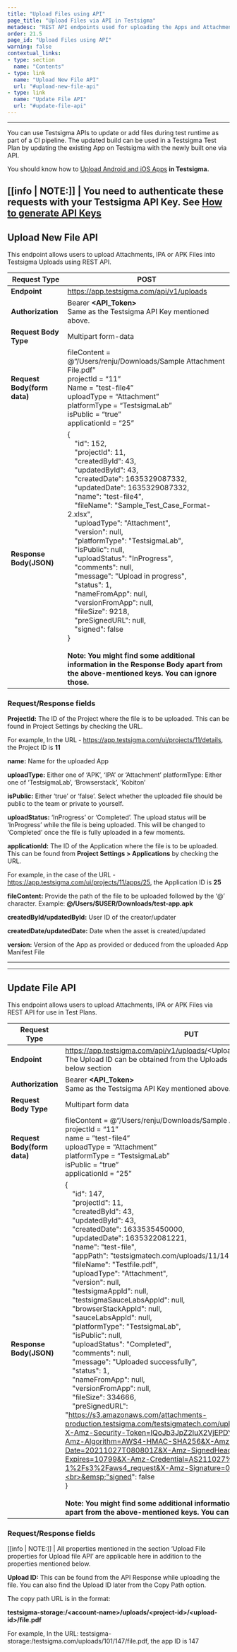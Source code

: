 ```yaml
---
title: "Upload Files using API"
page_title: "Upload Files via API in Testsigma"
metadesc: "REST API endpoints used for uploading the Apps and Attachments in Testsigma"
order: 21.5
page_id: "Upload Files using API"
warning: false
contextual_links:
- type: section
  name: "Contents"
- type: link
  name: "Upload New File API"
  url: "#upload-new-file-api"
- type: link
  name: "Update File API"
  url: "#update-file-api"
---
```

---

You can use Testsigma APIs to update or add  files during test runtime as part of a CI pipeline. The updated build can be used in a Testsigma Test Plan by updating the existing App on Testsigma with the newly built one via API. 

You should know how to [Upload Android and iOS Apps](https://testsigma.com/docs/uploads/upload-apps/) **in Testsigma.**

[[info | NOTE:]]
| You need to authenticate these requests with your Testsigma API Key.  See [How to generate API Keys](https://testsigma.com/docs/configuration/api-keys/)
---

## **Upload New File API**

This endpoint allows users to upload Attachments, IPA or APK Files into Testsigma Uploads using REST API.

|**Request Type**|POST|
|---|---|
|**Endpoint**|https://app.testsigma.com/api/v1/uploads|
|**Authorization**|Bearer **<API\_Token>**<br>Same as the Testsigma API Key mentioned above.|
|**Request Body Type**|Multipart form-data|
|**Request Body(form data)**|fileContent = @“/Users/renju/Downloads/Sample Attachment File.pdf”<br>projectId = “11”<br>Name = ”test-file4”<br>uploadType = “Attachment”<br>platformType = “TestsigmaLab”<br>isPublic = “true”<br>applicationId = “25”|
|**Response Body(JSON)**|{<br>&emsp;"id": 152,<br>&emsp;"projectId": 11,<br>&emsp;"createdById": 43,<br>&emsp;"updatedById": 43,<br>&emsp;"createdDate": 1635329087332,<br>&emsp;"updatedDate": 1635329087332,<br>&emsp;"name": "test-file4",<br>&emsp;"fileName": "Sample\_Test\_Case\_Format-2.xlsx",<br>&emsp;"uploadType": "Attachment",<br>&emsp;"version": null,<br>&emsp;"platformType": "TestsigmaLab",<br>&emsp;"isPublic": null,<br>&emsp;"uploadStatus": "InProgress",<br>&emsp;"comments": null,<br>&emsp;"message": "Upload in progress",<br>&emsp;"status": 1,<br>&emsp;"nameFromApp": null,<br>&emsp;"versionFromApp": null,<br>&emsp;"fileSize": 9218,<br>&emsp;"preSignedURL": null,<br>&emsp;"signed": false<br>}<br><br>**Note: You might find some additional information in the Response Body apart from the above-mentioned keys. You can ignore those.**

### **Request/Response fields**

**ProjectId:** The ID of the Project where the file is to be uploaded. This can be found in Project Settings by checking the URL.

For example,  In the URL - https://app.testsigma.com/ui/projects/11/details, the Project ID is **11**

**name:** Name for the uploaded App

**uploadType:** Either one of ‘APK’, ‘IPA’ or ‘Attachment’
platformType: Either one of ‘TestsigmaLab’, ‘Browserstack’, ‘Kobiton’

**isPublic:** Either ‘true’ or ‘false’. Select whether the uploaded file should be public to the team or private to yourself.

**uploadStatus:** ‘InProgress’ or ‘Completed’. The upload status will be ‘InProgress’ while the file is being uploaded. This will be changed to ‘Completed’ once the file is fully uploaded in a few moments.

**applicationId:** The ID of the Application where the file is to be uploaded. This can be found from **Project Settings > Applications** by checking the URL.

For example, in the case of the URL - https://app.testsigma.com/ui/projects/11/apps/25, the Application ID is **25**

**fileContent:** Provide the path of the file to be uploaded followed by the ‘@’ character. 
Example: **@/Users/$USER/Downloads/test-app.apk**

**createdById/updatedById:** User ID of the creator/updater

**createdDate/updatedDate:** Date when the asset is created/updated

**version:** Version of the App as provided or deduced from the uploaded App Manifest File

---
---

## **Update File API**

This endpoint allows users to upload Attachments, IPA or APK Files via REST API for use in Test Plans.

|**Request Type**|PUT|
|---|---|
|**Endpoint**|https://app.testsigma.com/api/v1/uploads/<Upload_ID><br>The Upload ID can be obtained from the Uploads Page as mentioned in below section|
|**Authorization**|Bearer **<API\_Token>**<br>Same as the Testsigma API Key mentioned above.|
|**Request Body Type**|Multipart form data|
|**Request Body(form data)**|fileContent = @“/Users/renju/Downloads/Sample Attachment File.pdf”<br>projectId = “11”<br>name = ”test-file4”<br>uploadType = “Attachment”<br>platformType = “TestsigmaLab”<br>isPublic = “true”<br>applicationId = “25”|
|**Response Body(JSON)**|{<br>&emsp;"id": 147,<br>&emsp;"projectId": 11,<br>&emsp;"createdById": 43,<br>&emsp;"updatedById": 43,<br>&emsp;"createdDate": 1633535450000,<br>&emsp;"updatedDate": 1635322081221,<br>&emsp;"name": "test-file",<br>&emsp;"appPath": "testsigmatech.com/uploads/11/147/Testfile.pdf",<br>&emsp;"fileName": "Testfile.pdf",<br>&emsp;"uploadType": "Attachment",<br>&emsp;"version": null,<br>&emsp;"testsigmaAppId": null,<br>&emsp;"testsigmaSauceLabsAppId": null,<br>&emsp;"browserStackAppId": null,<br>&emsp;"sauceLabsAppId": null,<br>&emsp;"platformType": "TestsigmaLab",<br>&emsp;"isPublic": null,<br>&emsp;"uploadStatus": "Completed",<br>&emsp;"comments": null,<br>&emsp;"message": "Uploaded successfully",<br>&emsp;"status": 1,<br>&emsp;"nameFromApp": null,<br>&emsp;"versionFromApp": null,<br>&emsp;"fileSize": 334666,<br>&emsp;"preSignedURL":<br>"https://s3.amazonaws.com/attachments-production.testsigma.com/testsigmatech.com/uploads/11/147/Testfile.pdf?X-Amz-Security-Token=IQoJb3JpZ2luX2VjEPDYqAbdKsCA%3D%3D&X-Amz-Algorithm=AWS4-HMAC-SHA256&X-Amz-Date=20211027T080801Z&X-Amz-SignedHeaders=host&X-Amz-Expires=10799&X-Amz-Credential=AS211027%2Fus-east-1%2Fs3%2Faws4_request&X-Amz-Signature=0e2f85ef6c0069e014",<br>&emsp;"signed": false<br>}<br><br>**Note: You might find some additional information in the Response Body apart from the above-mentioned keys. You can ignore those.**

### **Request/Response fields**

[[info | NOTE:]]
| All properties mentioned in the section ‘Upload File properties for Upload file API’  are applicable here in addition to the properties mentioned below.

**Upload ID:** This can be found from the API Response while uploading the file. You can also find the Upload ID later from the Copy Path option.

The copy path URL is in the format:

**testsigma-storage:/\<account-name>/uploads/\<project-id>/\<upload-id>/file.pdf**

For example, In the URL: testsigma-storage:/testsigma.com/uploads/101/147/file.pdf, the app ID is 147











